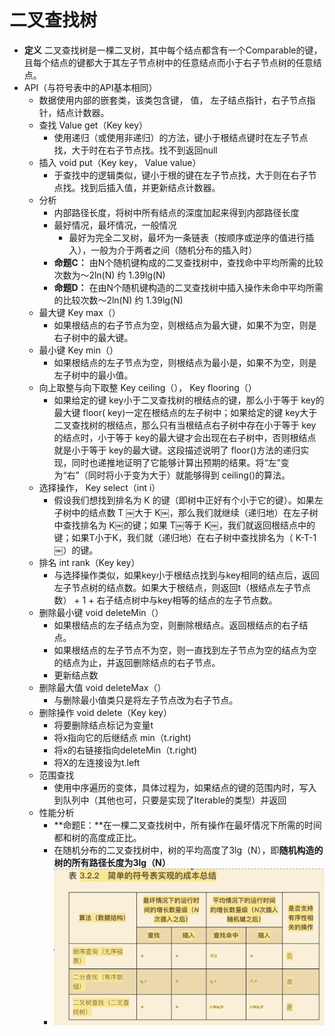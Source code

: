 # 二叉查找树
+ **定义** 二叉查找树是一棵二叉树，其中每个结点都含有一个Comparable的键，且每个结点的键都大于其左子节点树中的任意结点而小于右子节点树的任意结点。
+ API（与符号表中的API基本相同）
  + 数据使用内部的嵌套类，该类包含键， 值， 左子结点指针，右子节点指针，结点计数器。
  + 查找 Value get（Key key）
    + 使用递归（或使用非递归）的方法，键小于根结点键时在左子节点找，大于时在右子节点找。找不到返回null
  + 插入 void put（Key key， Value value）
    + 于查找中的逻辑类似，键小于根的键在左子节点找，大于则在右子节点找。找到后插入值，并更新结点计数器。
  + 分析
    + 内部路径长度，将树中所有结点的深度加起来得到内部路径长度  
    + 最好情况，最坏情况，一般情况
      + 最好为完全二叉树，最坏为一条链表（按顺序或逆序的值进行插入），一般为介于两者之间（随机分布的插入时）
    + **命题C：** 由N个随机键构成的二叉查找树中，查找命中平均所需的比较次数为～2ln(N) 约 1.39lg(N)
    + **命题D：** 在由N个随机键构造的二叉查找树中插入操作未命中平均所需的比较次数～2ln(N) 约 1.39lg(N)
  + 最大键 Key max（）
    + 如果根结点的右子节点为空，则根结点为最大键，如果不为空，则是右子树中的最大键。
  + 最小键 Key min（）
    + 如果根结点的左子节点为空，则根结点为最小是，如果不为空，则是左子树中的最小值。
  + 向上取整与向下取整  Key ceiling（），  Key flooring（）
    + 如果给定的键 key小于二叉查找树的根结点的键，那么小于等于 key的最大键 floor( key)一定在根结点的左子树中；如果给定的键 key大于二叉查找树的根结点，那么只有当根结点右子树中存在小于等于 key的结点时，小于等于 key的最大键才会出现在右子树中，否则根结点就是小于等于 key的最大键。这段描述说明了 floor()方法的递归实现，同时也递推地证明了它能够计算出预期的结果。将“左”变为“右”（同时将小于变为大于）就能够得到 ceiling()的算法。
  + 选择操作， Key select（int i）
    + 假设我们想找到排名为 K 的键（即树中正好有个小于它的键）。如果左子树中的结点数 T ￼大于 K￼，那么我们就继续（递归地）在左子树中查找排名为 K￼的键；如果 T￼等于 K￼，我们就返回根结点中的键；如果T小于K，我们就（递归地）在右子树中查找排名为（ K-T-1￼）的键。
  + 排名 int rank（Key key）
    + 与选择操作类似，如果key小于根结点找到与key相同的结点后，返回左子节点树的结点数。如果大于根结点，则返回t（根结点左子节点数） + 1 + 右子结点树中与key相等的结点的左子节点数。
  + 删除最小键 void deleteMin（）
    +  如果根结点的左子结点为空，则删除根结点。返回根结点的右子结点。
    + 如果根结点的左子节点不为空，则一直找到左子节点为空的结点为空的结点为止，并返回删除结点的右子节点。
    + 更新结点数
  + 删除最大值 void deleteMax（）
    + 与删除最小值类只是将左子节点改为右子节点。
  + 删除操作 void delete（Key key）
    + 将要删除结点标记为变量t
    + 将x指向它的后继结点 min（t.right)
    + 将x的右链接指向deleteMin（t.right)
    + 将X的左连接设为t.left
  + 范围查找 
    + 使用中序遍历的变体，具体过程为，如果结点的键的范围内时，写入到队列中（其他也可，只要是实现了Iterable的类型）并返回
  + 性能分析
    + **命题E：**在一棵二叉查找树中，所有操作在最坏情况下所需的时间都和树的高度成正比。
    + 在随机分布的二叉查找树中，树的平均高度了3lg（N），即**随机构造的树的所有路径长度为3lg（N）**
    + ![3.2 简单符号表在最坏情况下的总结](image/3.2%20简单符号表最坏情况下的实现总结.png "总结")
